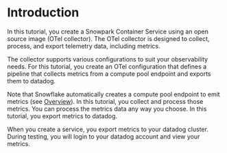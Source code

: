 # Introduction

In this tutorial, you create a Snowpark Container Service using an open source image (OTel collector). The OTel collector is designed to collect, process, and export telemetry data, including metrics.

The collector supports various configurations to suit your observability needs. For this tutorial, you create an OTel configuration that defines a pipeline that collects metrics from a compute pool endpoint and exports them to datadog.

Note that Snowflake automatically creates a compute pool endpoint to emit metrics (see [Overview](https://docs.snowflake.com/LIMITEDACCESS/snowpark-container-services/compute-pool-metrics-overview#label-spcs-compute-pool-metrics-overview)). In this tutorial, you collect and process those metrics. You can process the metrics data any way you choose. In this tutorial, you export metrics to datadog.

When you create a service, you export metrics to your datadog cluster. During testing, you will login to your datadog account and view your metrics.
